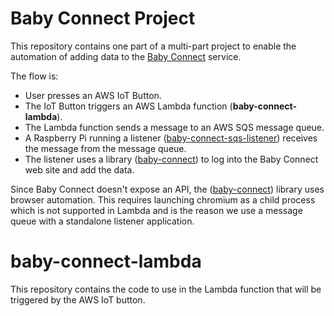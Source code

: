 # Baby Connect Project
This repository contains one part of a multi-part project to enable the
automation of adding data to the [Baby Connect](https://www.baby-connect.com)
service.

The flow is:

- User presses an AWS IoT Button.
- The IoT Button triggers an AWS Lambda function (__baby-connect-lambda__).
- The Lambda function sends a message to an AWS SQS message queue.
- A Raspberry Pi running a listener
([baby-connect-sqs-listener](https://github.com/platta/baby-connect-sqs-listener))
receives the message from the message queue.
- The listener uses a library
([baby-connect](https://github.com/platta/baby-connect)) to log into the Baby
Connect web site and add the data.

Since Baby Connect doesn't expose an API, the
([baby-connect](https://github.com/platta/baby-connect)) library uses browser
automation. This requires launching chromium as a child process which is not
supported in Lambda and is the reason we use a message queue with a standalone
listener application.

# baby-connect-lambda
This repository contains the code to use in the Lambda function that will be
triggered by the AWS IoT button.